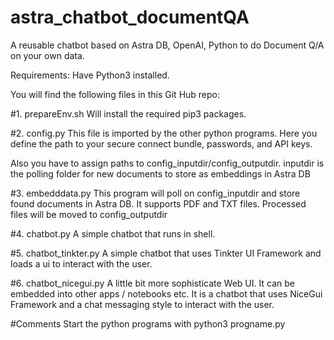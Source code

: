 # astra_chatbot_documentQA
A reusable chatbot based on Astra DB, OpenAI, Python to do Document Q/A on your own data.

Requirements: Have Python3 installed.

You will find the following files in this Git Hub repo:


#1. prepareEnv.sh
Will install the required pip3 packages.

#2. config.py
This file is imported by the other python programs.
Here you define the path to your secure connect bundle, passwords, and API keys.

Also you have to assign paths to config_inputdir/config_outputdir.
inputdir is the polling folder for new documents to store as embeddings in Astra DB

#3. embedddata.py
This program will poll on config_inputdir and store found documents in Astra DB.
It supports PDF and TXT files.
Processed files will be moved to config_outputdir

#4. chatbot.py
A simple chatbot that runs in shell.

#5. chatbot_tinkter.py
A simple chatbot that uses Tinkter UI Framework and loads a ui to interact with the user.

#6. chatbot_nicegui.py
A little bit more sophisticate Web UI. It can be embedded into other apps / notebooks etc.
It is a chatbot that uses NiceGui Framework and a chat messaging style to interact with the user.

#Comments
Start the python programs with 
python3 progname.py


